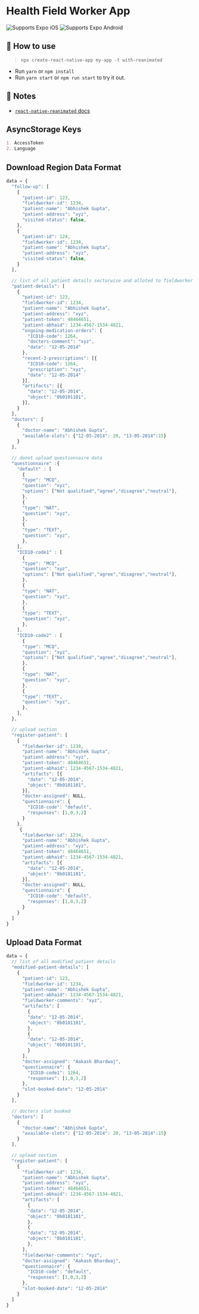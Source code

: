# Health Field Worker App

<p>
  <!-- iOS -->
  <img alt="Supports Expo iOS" longdesc="Supports Expo iOS" src="https://img.shields.io/badge/iOS-4630EB.svg?style=flat-square&logo=APPLE&labelColor=999999&logoColor=fff" />
  <!-- Android -->
  <img alt="Supports Expo Android" longdesc="Supports Expo Android" src="https://img.shields.io/badge/Android-4630EB.svg?style=flat-square&logo=ANDROID&labelColor=A4C639&logoColor=fff" />
  <!-- Web -->
</p>

## 🚀 How to use

> `npx create-react-native-app my-app -t with-reanimated`

- Run `yarn` or `npm install`
- Run `yarn start` or `npm run start` to try it out.

## 📝 Notes

- [`react-native-reanimated` docs](https://docs.swmansion.com/react-native-reanimated/)

## AsyncStorage Keys

```md
1. AccessToken
2. Language
```

## Download Region Data Format

```js
data = {
  "follow-up": [
    {
      "patient-id": 123,
      "fieldworker-id": 1234,
      "patient-name": "Abhishek Gupta",
      "patient-address": "xyz",
      "visited-status": false, 
    },
    {
      "patient-id": 124,
      "fieldworker-id": 1234,
      "patient-name": "Abhishek Gupta",
      "patient-address": "xyz",
      "visited-status": false, 
    }
  ],

  // list of all patient details sectorwise and alloted to fieldworker
  "patient-details": [
    {
      "patient-id": 123,
      "fieldworker-id": 1234,
      "patient-name": "Abhishek Gupta",
      "patient-address": "xyz",
      "patient-token": 48464651, 
      "patient-abhaid": 1234-4567-1534-4821,
      "ongoing-medication-orders": {
        "ICD10-code": 1264,
        "docters-comment": "xyz",
        "date": "12-05-2014"
      },   
      "recent-3-prescriptions": [{
        "ICD10-code": 1264,
        "prescription": "xyz",
        "date": "12-05-2014"
      }],
      "artifacts": [{
        "date": "12-05-2014",
        "object": "0b0101101",
      }],
    }
  ],
  "doctors": [
    {
      "doctor-name": "Abhishek Gupta",
      "available-slots": {"12-05-2014": 20, "13-05-2014":15}
    }
  ],

  // donot upload questionnaire data
  "questionnaire" :{
    "default" : [
      {
      "type": "MCQ",
      "question": "xyz",
      "options": ["Not qualified","agree","disagree","neutral"],
      },
      {
      "type": "NAT",
      "question": "xyz",
      },
      {
      "type": "TEXT",
      "question": "xyz",
      },
    ],
    "ICD10-code1" : [
      {
      "type": "MCQ",
      "question": "xyz",
      "options": ["Not qualified","agree","disagree","neutral"],
      },
      {
      "type": "NAT",
      "question": "xyz",
      },
      {
      "type": "TEXT",
      "question": "xyz",
      },
    ],
    "ICD10-code2" : [
      {
      "type": "MCQ",
      "question": "xyz",
      "options": ["Not qualified","agree","disagree","neutral"],
      },
      {
      "type": "NAT",
      "question": "xyz",
      },
      {
      "type": "TEXT",
      "question": "xyz",
      },
    ],
  },

  // upload section
  "register-patient": [
    {
      "fieldworker-id": 1234,
      "patient-name": "Abhishek Gupta",
      "patient-address": "xyz",
      "patient-token": 48464651, 
      "patient-abhaid": 1234-4567-1534-4821,
      "artifacts": [{
        "date": "12-05-2014",
        "object": "0b0101101",
      }],
      "docter-assigned": NULL,
      "questionnaire": {
        "ICD10-code": "default",
        "responses": [1,0,3,2]
      }
    },
     {
      "fieldworker-id": 1234,
      "patient-name": "Abhishek Gupta",
      "patient-address": "xyz",
      "patient-token": 48464651, 
      "patient-abhaid": 1234-4567-1534-4821,
      "artifacts": [{
        "date": "12-05-2014",
        "object": "0b0101101",
      }],
      "docter-assigned": NULL,
      "questionnaire": {
        "ICD10-code": "default",
        "responses": [1,0,3,2]
      }
    }
  ]
}
```


## Upload Data Format

```js
data = {
  // list of all modified patient details 
  "modified-patient-details": [
    {
      "patient-id": 123,
      "fieldworker-id": 1234,
      "patient-name": "Abhishek Gupta",
      "patient-abhaid": 1234-4567-1534-4821,
      "fieldworker-comments": "xyz",
      "artifacts": [
        {
        "date": "12-05-2014",
        "object": "0b0101101",
        },
        {
        "date": "12-05-2014",
        "object": "0b0101101",
        }
      ],
      "docter-assigned": "Aakash Bhardwaj",
      "questionnaire": {
        "ICD10-code1": 1264,
        "responses": [1,0,3,2]
      },
      "slot-booked-date": "12-05-2014"
    }
  ],

  // docters slot booked
  "doctors": [
    {
      "doctor-name": "Abhishek Gupta",
      "available-slots": {"12-05-2014": 20, "13-05-2014":15}
    }
  ],

  // upload section
  "register-patient": [
    {
      "fieldworker-id": 1234,
      "patient-name": "Abhishek Gupta",
      "patient-address": "xyz",
      "patient-token": 48464651, 
      "patient-abhaid": 1234-4567-1534-4821,
      "artifacts": [
        {
        "date": "12-05-2014",
        "object": "0b0101101",
        },
        {
        "date": "12-05-2014",
        "object": "0b0101101",
        },
      ],
      "fieldworker-comments": "xyz",
      "docter-assigned": "Aakash Bhardwaj",
      "questionnaire": {
        "ICD10-code": "default",
        "responses": [1,0,3,2]
      },
      "slot-booked-date": "12-05-2014"
    }
  ]
}
```




